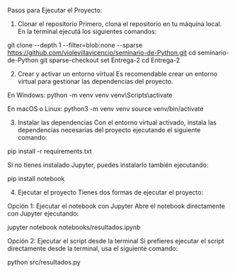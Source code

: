 Pasos para Ejecutar el Proyecto: 
1. Clonar el repositorio
Primero, clona el repositorio en tu máquina local. En la terminal ejecutá los siguientes comandos:

git clone --depth 1 --filter=blob:none --sparse https://github.com/violevillavicencio/seminario-de-Python.git
cd seminario-de-Python
git sparse-checkout set Entrega-2
cd Entrega-2

2. Crear y activar un entorno virtual
Es recomendable crear un entorno virtual para gestionar las dependencias del proyecto.

En Windows:
python -m venv venv
venv\Scripts\activate

En macOS o Linux:
python3 -m venv venv
source venv/bin/activate

3. Instalar las dependencias
Con el entorno virtual activado, instala las dependencias necesarias del proyecto ejecutando el siguiente comando:

pip install -r requirements.txt

Si no tienes instalado Jupyter, puedes instalarlo también ejecutando:

pip install notebook

4. Ejecutar el proyecto
Tienes dos formas de ejecutar el proyecto:

Opción 1: Ejecutar el notebook con Jupyter
Abre el notebook directamente con Jupyter ejecutando:

jupyter notebook notebooks/resultados.ipynb

Opción 2: Ejecutar el script desde la terminal
Si prefieres ejecutar el script directamente desde la terminal, usa el siguiente comando:

python src/resultados.py
